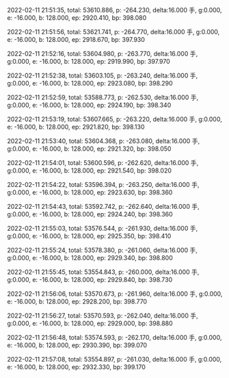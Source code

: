 2022-02-11 21:51:35, total: 53610.886, p: -264.230, delta:16.000 手, g:0.000, e: -16.000, b: 128.000, ep: 2920.410, bp: 398.080

2022-02-11 21:51:56, total: 53621.741, p: -264.770, delta:16.000 手, g:0.000, e: -16.000, b: 128.000, ep: 2918.670, bp: 397.930

2022-02-11 21:52:16, total: 53604.980, p: -263.770, delta:16.000 手, g:0.000, e: -16.000, b: 128.000, ep: 2919.990, bp: 397.970

2022-02-11 21:52:38, total: 53603.105, p: -263.240, delta:16.000 手, g:0.000, e: -16.000, b: 128.000, ep: 2923.080, bp: 398.290

2022-02-11 21:52:59, total: 53588.773, p: -262.530, delta:16.000 手, g:0.000, e: -16.000, b: 128.000, ep: 2924.190, bp: 398.340

2022-02-11 21:53:19, total: 53607.665, p: -263.220, delta:16.000 手, g:0.000, e: -16.000, b: 128.000, ep: 2921.820, bp: 398.130

2022-02-11 21:53:40, total: 53604.368, p: -263.080, delta:16.000 手, g:0.000, e: -16.000, b: 128.000, ep: 2921.320, bp: 398.050

2022-02-11 21:54:01, total: 53600.596, p: -262.620, delta:16.000 手, g:0.000, e: -16.000, b: 128.000, ep: 2921.540, bp: 398.020

2022-02-11 21:54:22, total: 53596.394, p: -263.250, delta:16.000 手, g:0.000, e: -16.000, b: 128.000, ep: 2923.630, bp: 398.360

2022-02-11 21:54:43, total: 53592.742, p: -262.640, delta:16.000 手, g:0.000, e: -16.000, b: 128.000, ep: 2924.240, bp: 398.360

2022-02-11 21:55:03, total: 53576.544, p: -261.930, delta:16.000 手, g:0.000, e: -16.000, b: 128.000, ep: 2925.350, bp: 398.410

2022-02-11 21:55:24, total: 53578.380, p: -261.060, delta:16.000 手, g:0.000, e: -16.000, b: 128.000, ep: 2929.340, bp: 398.800

2022-02-11 21:55:45, total: 53554.843, p: -260.000, delta:16.000 手, g:0.000, e: -16.000, b: 128.000, ep: 2929.840, bp: 398.730

2022-02-11 21:56:06, total: 53570.673, p: -261.960, delta:16.000 手, g:0.000, e: -16.000, b: 128.000, ep: 2928.200, bp: 398.770

2022-02-11 21:56:27, total: 53570.593, p: -262.040, delta:16.000 手, g:0.000, e: -16.000, b: 128.000, ep: 2929.000, bp: 398.880

2022-02-11 21:56:48, total: 53574.593, p: -262.170, delta:16.000 手, g:0.000, e: -16.000, b: 128.000, ep: 2930.390, bp: 399.070

2022-02-11 21:57:08, total: 53554.897, p: -261.030, delta:16.000 手, g:0.000, e: -16.000, b: 128.000, ep: 2932.330, bp: 399.170